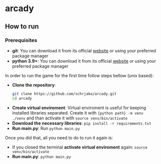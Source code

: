 # arcady

## How to run

### Prerequisites
- **git**: You can download it from its official [website](https://git-scm.com/) or using your preferred package manager
- **python 3.9+**: You can download it from its official [website](https://www.python.org/downloads/) or using your preferred package manager

In order to run the game for the first time follow steps bellow (unix based):

- **Clone the repository**:
  ```bash
  git clone https://github.com/schrjako/arcady.git
  cd arcady
  ```
- **Create virtual enviroment**: Virtual enviroment is useful for keeping installed libraries separated. Create it with ``{python path} -m venv ./venv`` and than activate it with ``source venv/bin/activate``
- **Download the necessary libraries**: ``pip install -r requirements.txt``
- **Run main.py**: Run ``python main.py``

Once you did that, all you need to do to run it again is:

- If you closed the terminal **activate virtual enviroment** again: ``source venv/bin/activate``
- **Run main.py**: ``python main.py``
